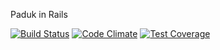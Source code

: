 Paduk in Rails

[![Build Status](https://travis-ci.org/samrussell-ps/paduk.svg?branch=master)](https://travis-ci.org/samrussell-ps/paduk)
[![Code Climate](https://codeclimate.com/github/samrussell-ps/paduk/badges/gpa.svg)](https://codeclimate.com/github/samrussell-ps/paduk)
[![Test Coverage](https://codeclimate.com/github/samrussell-ps/paduk/badges/coverage.svg)](https://codeclimate.com/github/samrussell-ps/paduk/coverage)
